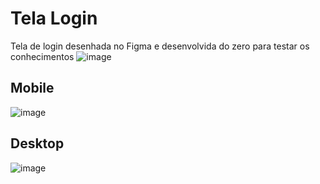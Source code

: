 # Tela Login
Tela de login desenhada no Figma e desenvolvida do zero para testar os conhecimentos
![image](https://user-images.githubusercontent.com/23384348/187766405-d9110bac-621a-45f0-85c0-431c6a363e90.png)

## Mobile
![image](https://user-images.githubusercontent.com/23384348/187766521-2f9d9c8c-70ac-4f73-9a8f-db12826c9c45.png)

## Desktop
![image](https://user-images.githubusercontent.com/23384348/187766640-233fd8ff-1329-4be3-b4ff-7a96dec26301.png)


